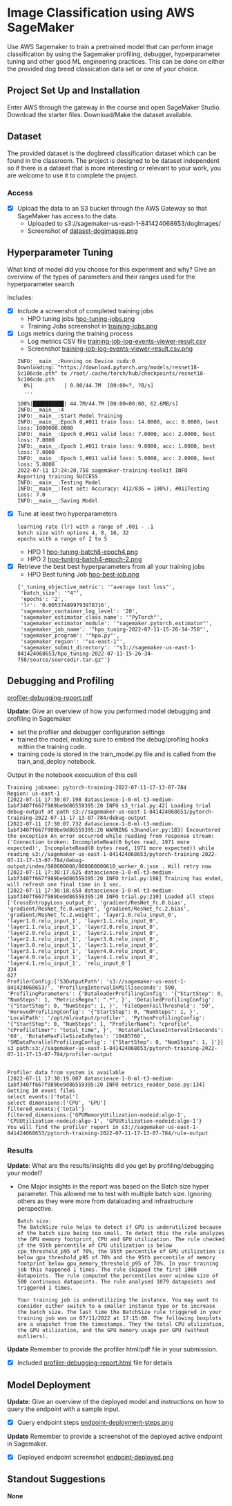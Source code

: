 # Image Classification using AWS SageMaker

Use AWS Sagemaker to train a pretrained model that can perform image classification by using the Sagemaker profiling, debugger, hyperparameter tuning and other good ML engineering practices. This can be done on either the provided dog breed classication data set or one of your choice.

## Project Set Up and Installation
Enter AWS through the gateway in the course and open SageMaker Studio. 
Download the starter files.
Download/Make the dataset available. 

## Dataset
The provided dataset is the dogbreed classification dataset which can be found in the classroom.
The project is designed to be dataset independent so if there is a dataset that is more interesting or relevant to your work, you are welcome to use it to complete the project.

### Access
- [x] Upload the data to an S3 bucket through the AWS Gateway so that SageMaker has access to the data. 
    - Uploaded to s3://sagemaker-us-east-1-841424068653/dogImages/
    - Screenshot of [dataset-dogimages.png](./dataset-dogimages.png)

## Hyperparameter Tuning
What kind of model did you choose for this experiment and why? Give an overview of the types of parameters and their ranges used for the hyperparameter search

Includes:


- [x] Include a screenshot of completed training jobs
    - HPO tuning jobs  [hpo-tuning-jobs.png](./hpo-tuning-jobs.png)
    - Training Jobs screenshot in [training-jobs.png](./training-jobs.png)
- [x] Logs metrics during the training process
    - Log metrics CSV file [training-job-log-events-viewer-result.csv](./training-job-log-events-viewer-result.csv)
    - Screenshot [training-job-log-events-viewer-result.csv.png](./training-job-log-events-viewer-result.csv.png)
    ```
    INFO:__main__:Running on Device cuda:0
    Downloading: "https://download.pytorch.org/models/resnet18-5c106cde.pth" to /root/.cache/torch/hub/checkpoints/resnet18-5c106cde.pth
      0%|          | 0.00/44.7M  [00:00<?, ?B/s]
      ...
      
    100%|██████████| 44.7M/44.7M [00:00<00:00, 62.6MB/s]
    INFO:__main__:4
    INFO:__main__:Start Model Training
    INFO:__main__:Epoch 0,#011 train loss: 14.0000, acc: 0.0000, best loss: 1000000.0000
    INFO:__main__:Epoch 0,#011 valid loss: 7.0000, acc: 2.0000, best loss: 7.0000
    INFO:__main__:Epoch 1,#011 train loss: 9.0000, acc: 1.0000, best loss: 7.0000
    INFO:__main__:Epoch 1,#011 valid loss: 5.0000, acc: 2.0000, best loss: 5.0000
    2022-07-11 17:24:20,758 sagemaker-training-toolkit INFO     Reporting training SUCCESS
    INFO:__main__:Testing Model
    INFO:__main__:Test set: Accuracy: 412/836 = 100%), #011Testing Loss: 7.0
    INFO:__main__:Saving Model
    ```
- [x] Tune at least two hyperparameters
    ```
    learning rate (lr) with a range of .001 - .1
    batch size with options 4, 8, 16, 32
    epochs with a range of 2 to 5
    ```
    - HPO 1 [hpo-tuning-batch8-epoch4.png](./hpo-tuning-batch8-epoch4.png)
    - HPO 2 [hpo-tuning-batch4-epoch-2.png](./hpo-tuning-batch4-epoch-2.png)
- [x] Retrieve the best best hyperparameters from all your training jobs
    - HPO Best tuning Job [hpo-best-job.png](./hpo-best-job.png)
    ```
    {'_tuning_objective_metric': '"average test loss"',
     'batch_size': '"4"',
     'epochs': '2',
     'lr': '0.005374899793978716',
     'sagemaker_container_log_level': '20',
     'sagemaker_estimator_class_name': '"PyTorch"',
     'sagemaker_estimator_module': '"sagemaker.pytorch.estimator"',
     'sagemaker_job_name': '"hpo_tuning-2022-07-11-15-26-34-758"',
     'sagemaker_program': '"hpo.py"',
     'sagemaker_region': '"us-east-1"',
     'sagemaker_submit_directory': '"s3://sagemaker-us-east-1-841424068653/hpo_tuning-2022-07-11-15-26-34-758/source/sourcedir.tar.gz"'}
    ```

## Debugging and Profiling
[profiler-debugging-report.pdf](./profiler-debugging-report.pdf)

**Update**: Give an overview of how you performed model debugging and profiling in Sagemaker

- set the profiler and debugger configuration settings
- trained the model, making sure to embed the debug/profilng hooks within the training code. 
- training code is stored in the train_model.py file and is called from the train_and_deploy notebook.

Output in the notebook execuution of this cell
```
Training jobname: pytorch-training-2022-07-11-17-13-07-784
Region: us-east-1
[2022-07-11 17:30:07.198 datascience-1-0-ml-t3-medium-1abf3407f667f989be9d86559395:20 INFO s3_trial.py:42] Loading trial debug-output at path s3://sagemaker-us-east-1-841424068653/pytorch-training-2022-07-11-17-13-07-784/debug-output
[2022-07-11 17:30:07.732 datascience-1-0-ml-t3-medium-1abf3407f667f989be9d86559395:20 WARNING s3handler.py:183] Encountered the exception An error occurred while reading from response stream: ('Connection broken: IncompleteRead(0 bytes read, 1971 more expected)', IncompleteRead(0 bytes read, 1971 more expected)) while reading s3://sagemaker-us-east-1-841424068653/pytorch-training-2022-07-11-17-13-07-784/debug-output/index/000000000/000000000610_worker_0.json . Will retry now
[2022-07-11 17:30:17.625 datascience-1-0-ml-t3-medium-1abf3407f667f989be9d86559395:20 INFO trial.py:198] Training has ended, will refresh one final time in 1 sec.
[2022-07-11 17:30:18.650 datascience-1-0-ml-t3-medium-1abf3407f667f989be9d86559395:20 INFO trial.py:210] Loaded all steps
['CrossEntropyLoss_output_0', 'gradient/ResNet_fc.0.bias', 'gradient/ResNet_fc.0.weight', 'gradient/ResNet_fc.2.bias', 'gradient/ResNet_fc.2.weight', 'layer1.0.relu_input_0', 'layer1.0.relu_input_1', 'layer1.1.relu_input_0', 'layer1.1.relu_input_1', 'layer2.0.relu_input_0', 'layer2.0.relu_input_1', 'layer2.1.relu_input_0', 'layer2.1.relu_input_1', 'layer3.0.relu_input_0', 'layer3.0.relu_input_1', 'layer3.1.relu_input_0', 'layer3.1.relu_input_1', 'layer4.0.relu_input_0', 'layer4.0.relu_input_1', 'layer4.1.relu_input_0', 'layer4.1.relu_input_1', 'relu_input_0']
334
627
ProfilerConfig:{'S3OutputPath': 's3://sagemaker-us-east-1-841424068653/', 'ProfilingIntervalInMilliseconds': 500, 'ProfilingParameters': {'DataloaderProfilingConfig': '{"StartStep": 0, "NumSteps": 1, "MetricsRegex": ".*", }', 'DetailedProfilingConfig': '{"StartStep": 0, "NumSteps": 1, }', 'FileOpenFailThreshold': '50', 'HorovodProfilingConfig': '{"StartStep": 0, "NumSteps": 1, }', 'LocalPath': '/opt/ml/output/profiler', 'PythonProfilingConfig': '{"StartStep": 0, "NumSteps": 1, "ProfilerName": "cprofile", "cProfileTimer": "total_time", }', 'RotateFileCloseIntervalInSeconds': '60', 'RotateMaxFileSizeInBytes': '10485760', 'SMDataParallelProfilingConfig': '{"StartStep": 0, "NumSteps": 1, }'}}
s3 path:s3://sagemaker-us-east-1-841424068653/pytorch-training-2022-07-11-17-13-07-784/profiler-output


Profiler data from system is available
[2022-07-11 17:30:19.007 datascience-1-0-ml-t3-medium-1abf3407f667f989be9d86559395:20 INFO metrics_reader_base.py:134] Getting 10 event files
select events:['total']
select dimensions:['CPU', 'GPU']
filtered_events:{'total'}
filtered_dimensions:{'GPUMemoryUtilization-nodeid:algo-1', 'CPUUtilization-nodeid:algo-1', 'GPUUtilization-nodeid:algo-1'}
You will find the profiler report in s3://sagemaker-us-east-1-841424068653/pytorch-training-2022-07-11-17-13-07-784/rule-output
```

### Results
**Update**: What are the results/insights did you get by profiling/debugging your model?
- One Major insights in the report was based on the Batch size hyper parameter. This allowed me to test with multiple batch size. Ignoring others as they were more from dataloading and infrastructure perspective.
    ```
    Batch size: 
    The BatchSize rule helps to detect if GPU is underutilized because of the batch size being too small. To detect this the rule analyzes the GPU memory footprint, CPU and GPU utilization. The rule checked if the 95th percentile of CPU utilization is below cpu_threshold_p95 of 70%, the 95th percentile of GPU utilization is below gpu_threshold_p95 of 70% and the 95th percentile of memory footprint below gpu_memory_threshold_p95 of 70%. In your training job this happened 1 times. The rule skipped the first 1000 datapoints. The rule computed the percentiles over window size of 500 continuous datapoints. The rule analysed 1079 datapoints and triggered 1 times.

    Your training job is underutilizing the instance. You may want to consider either switch to a smaller instance type or to increase the batch size. The last time the BatchSize rule triggered in your training job was on 07/11/2022 at 17:15:00. The following boxplots are a snapshot from the timestamps. They the total CPU utilization, the GPU utilization, and the GPU memory usage per GPU (without outliers).
    ```

**Update** Remember to provide the profiler html/pdf file in your submission.
- [x] Included [profiler-debugging-report.html](./profiler-debugging-report.html) file for details


## Model Deployment
**Update**: Give an overview of the deployed model and instructions on how to query the endpoint with a sample input.
- [x] Query endpoint steps [endpoint-deployment-steps.png](./endpoint-deployment-steps.png)

**Update** Remember to provide a screenshot of the deployed active endpoint in Sagemaker.
- [x] Deployed endpoint screenshot [endpoint-deployed.png](./endpoint-deployed.png)

## Standout Suggestions
**None**
